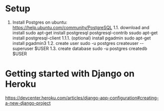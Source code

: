 # Setup

1. Install Postgres
on ubuntu: https://help.ubuntu.com/community/PostgreSQL
1.1. download and install
sudo apt-get install postgresql postgresql-contrib
ssudo apt-get install postgresql-client
1.1.1. (optional) install pgadmin
sudo apt-get install pgadmin3
1.2. create user
sudo -u postgres createuser --superuser $USER
1.3. create database
sudo -u postgres createdb $USER 


# Getting started with Django on Heroku
https://devcenter.heroku.com/articles/django-app-configuration#creating-a-new-django-project